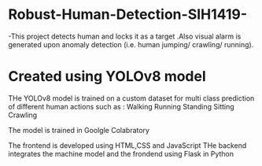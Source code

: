 # Robust-Human-Detection-SIH1419-
-This project detects human and locks it as a target .Also visual alarm is generated upon anomaly detection (i.e. human jumping/ crawling/ running).
# Created using YOLOv8 model
THe YOLOv8 model is trained on a custom dataset for multi class prediction of different human actions such as :
Walking
Running
Standing
Sitting
Crawling


The model is trained in Goolgle Colabratory

The frontend is developed using HTML,CSS and JavaScript
THe backend integrates the machine model and the frondend using Flask in Python
